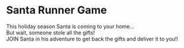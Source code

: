 # Santa Runner Game

This holiday season Santa is coming to your home...  
But wait, someone stole all the gifts!  
JOIN Santa in his adventure to get back the gifts and deliver it to you!!
